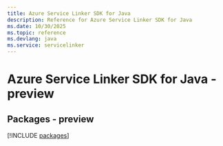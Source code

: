 ```yaml
---
title: Azure Service Linker SDK for Java
description: Reference for Azure Service Linker SDK for Java
ms.date: 10/30/2025
ms.topic: reference
ms.devlang: java
ms.service: servicelinker
---
```

# Azure Service Linker SDK for Java - preview
## Packages - preview
[!INCLUDE [packages](service-linker-index.md)]